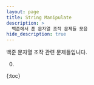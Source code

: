 ```yaml
---
layout: page
title: String Manipulate
description: >
  백준에서 푼 문자열 조작 문제들 모음
hide_description: true
---
```

백준 문자열 조작 관련 문제들입니다.

0. 
{:toc}
